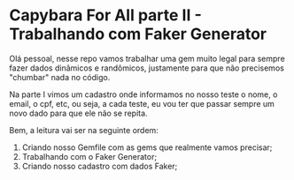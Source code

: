 # Capybara For All parte II - Trabalhando com Faker Generator

Olá pessoal, nesse repo vamos trabalhar uma gem muito legal para sempre fazer dados dinâmicos e randômicos, justamente para que não precisemos "chumbar" nada no código.

Na parte I vimos um cadastro onde informamos no nosso teste o nome, o email, o cpf, etc, ou seja, a cada teste, eu vou ter que passar sempre um novo dado para que ele não se repita.

Bem, a leitura vai ser na seguinte ordem:

1. Criando nosso Gemfile com as gems que realmente vamos precisar;
2. Trabalhando com o Faker Generator;
3. Criando nosso cadastro com dados Faker;
